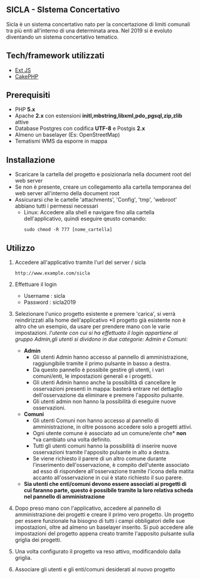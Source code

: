 ## SICLA - SIstema Concertativo
Sicla è un sistema concertativo nato per la concertazione di limiti comunali tra più enti all'interno di una determinata area.
Nel 2019 si è evoluto diventando un sistema concertativo tematico.
## Tech/framework utilizzati
- [Ext JS](https://www.sencha.com/products/extjs/)
- [CakePHP](https://cakephp.org/)
## Prerequisiti
- PHP **5.x**
- Apache **2.x** con estensioni **initl,mbstring,libxml,pdo_pgsql,zip,zlib** attive
- Database Postgres con codifica **UTF-8** e Postgis **2.x**
- Almeno un baselayer (Es: OpenStreetMap)
- Tematismi WMS da esporre in mappa
## Installazione
- Scaricare la cartella del progetto e posizionarla nella document root del web server
- Se non è presente, creare un collegamento alla cartella temporanea del web server all'interno della document root
- Assicurarsi che le cartelle 'attachments', 'Config', 'tmp', 'webroot' abbiano tutti i permessi necessari
  - Linux:
    Accedere alla shell e navigare fino alla cartella dell'applicativo, quindi eseguire qeusto comando:
    ```
    sudo chmod -R 777 [nome_cartella]
    ```
## Utilizzo
1. Accedere all'applicativo tramite l'url del server / sicla
    ```
    http://www.example.com/sicla
    ```
2. Effettuare il login 
   - Username : sicla
   - Password : sicla2019
3. Selezionare l'unico progetto esistente e premere 'carica', si verrà reindirizzati alla home dell'applicativo
   *Il progetto già esistente non è altro che un esempio, da usare per prendere mano con le varie impostazioni.
   *l'utente con cui si ha effettuato il login appartiene al gruppo Admin,gli utenti si dividono in due categorie: Admin e Comuni:*
   - **Admin**
     - Gli utenti Admin hanno accesso al pannello di amministrazione, raggiungibile tramite il primo pulsante in basso a destra.
     - Da questo pannello è possibile gestire gli utenti, i vari comuni/enti, le impostazioni generali e i progetti.
     - Gli utenti Admin hanno anche la possibilità di cancellare le osservazioni presenti in mappa: basterà entrare nel dettaglio 
       dell'osservazione da eliminare e premere l'apposito pulsante.
     - Gli utenti admin non hanno la possibilità di eseguire nuove osservazioni.
   - **Comuni**
     - Gli utenti Comuni non hanno accesso al pannello di amministrazione, in oltre possono accedere solo a progetti attivi.
     - Ogni utente comune è associato ad un comune/ente che* **non** *va cambiato una volta definito.
     - Tutti gli utenti comuni hanno la possibilità di inserire nuove osservazioni tramite l'apposito pulsante in alto a destra.
     - Se viene richiesto il parere di un altro comune durante l'inserimento dell'osservazione, è compito dell'utente associato ad esso         di rispondere all'osservazione tramite l'icona della matita accanto all'osservazione in cui è stato richiesto il suo parere.
   - **Sia utenti che enti/comuni devono essere associati ai progetti di cui faranno parte, questo è possibile tramite la loro relativa         scheda nel pannello di amministrazione**
4. Dopo preso mano con l'applicativo, accedere al pannello di amministrazione dei progetti e creare il primo vero progetto. Un        progetto per essere funzionale ha bisogno di tutti i campi obbligatori delle sue impostazioni, oltre ad almeno un baselayer inserito.
   Si può accedere alle impostazioni del progetto appena creato tramite l'apposito pulsante sulla griglia dei progetti.
   
5. Una volta configurato il progetto va reso attivo, modificandolo dalla griglia. 
6. Associare gli utenti e gli enti/comuni desiderati al nuovo progetto
